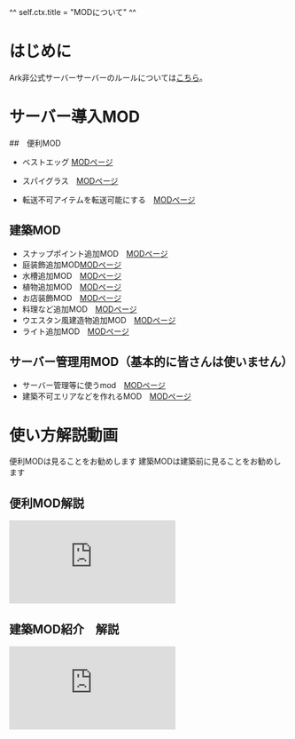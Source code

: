 ^^ self.ctx.title = "MODについて" ^^

# はじめに
Ark非公式サーバーサーバーのルールについては[こちら](/rule/dedicated_pc.html)。


# サーバー導入MOD
##　便利MOD
  * ベストエッグ [MODページ](https://steamcommunity.com/sharedfiles/filedetails/?id=1931415003)
  * スパイグラス　[MODページ](https://steamcommunity.com/sharedfiles/filedetails/?id=1404697612)
  
  * 転送不可アイテムを転送可能にする　[MODページ](https://steamcommunity.com/sharedfiles/filedetails/?id=2044129379)
  

##  建築MOD
  * スナップポイント追加MOD　[MODページ](https://steamcommunity.com/sharedfiles/filedetails/?id=854186603)
  * 庭装飾追加MOD[MODページ](https://steamcommunity.com/sharedfiles/filedetails/?id=880871931)
  * 水槽追加MOD　[MODページ](https://steamcommunity.com/sharedfiles/filedetails/?id=880887081)
  * 植物追加MOD　[MODページ](https://steamcommunity.com/sharedfiles/filedetails/?id=670764308)
  * お店装飾MOD　[MODページ](https://steamcommunity.com/sharedfiles/filedetails/?id=902548451)
  * 料理など追加MOD　[MODページ](https://steamcommunity.com/sharedfiles/filedetails/?id=741203089)
  * ウエスタン風建造物追加MOD　[MODページ](https://steamcommunity.com/sharedfiles/filedetails/?id=1091147617)
  * ライト追加MOD　[MODページ](https://steamcommunity.com/sharedfiles/filedetails/?id=1380777369)

## サーバー管理用MOD（基本的に皆さんは使いません）  
  * サーバー管理等に使うmod　[MODページ](https://steamcommunity.com/sharedfiles/filedetails/?id=2566418613)
  * 建築不可エリアなどを作れるMOD　[MODページ](https://steamcommunity.com/sharedfiles/filedetails/?id=1295978823)


# 使い方解説動画 
便利MODは見ることをお勧めします
建築MODは建築前に見ることをお勧めします

## 便利MOD解説
<iframe class="video" src="https://youtu.be/Fl_ZgEowdFE" title="YouTube video player" frameborder="0" allow="accelerometer; autoplay; clipboard-write; encrypted-media; gyroscope; picture-in-picture" allowfullscreen=""></iframe>

## 建築MOD紹介　解説
<iframe class="video" src="https://youtu.be/BgaWCCvpjsQ" title="YouTube video player" frameborder="0" allow="accelerometer; autoplay; clipboard-write; encrypted-media; gyroscope; picture-in-picture" allowfullscreen=""></iframe>